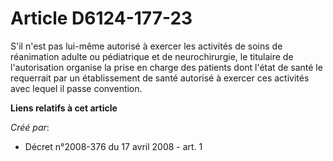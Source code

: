 # Article D6124-177-23

S'il n'est pas lui-même autorisé à exercer les activités de soins de réanimation adulte ou pédiatrique et de neurochirurgie,
le titulaire de l'autorisation organise la prise en charge des patients dont l'état de santé le requerrait par un
établissement de santé autorisé à exercer ces activités avec lequel il passe convention.

**Liens relatifs à cet article**

_Créé par_:

  - Décret n°2008-376 du 17 avril 2008 - art. 1
